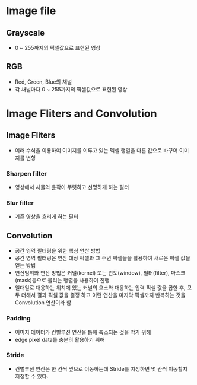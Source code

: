 # Image file
## Grayscale
* 0 ~ 255까지의 픽셀값으로 표현된 영상
## RGB
* Red, Green, Blue의 채널
* 각 채널마다 0 ~ 255까지의 픽셀값으로 표현된 영상

# Image Fliters and Convolution
## Image Fliters
* 여러 수식을 이용하여 이미지를 이루고 있는 펙셀 행렬을 다른 값으로 바꾸어 이미지를 변형
### Sharpen filter
* 영상에서 사물의 윤곽이 뚜렷하고 선명하게 하는 필터
### Blur filter
* 기존 영상을 흐리게 하는 필터

## Convolution
* 공간 영역 필터링을 위한 핵심 연산 방법
* 공간 영역 필터링은 연산 대상 픽셀과 그 주변 픽셀들을 활용하여 새로운 픽셀 값을 얻는 방법
* 연산범위와 연산 방법은 커널(kernel) 또는 윈도(window), 필터(filter), 마스크(mask)등으로 불리는 행렬을 사용하여 진행
* 일대일로 대응하는 위치에 있는 커널의 요소와 대응하는 입력 픽셀 값을 곱한 후, 모두 더해서 결과 픽셀 값을 결정 하고 이런 연산을 마지막 픽셀까지 반복하는 것을 Convolution 연산이라 함
### Padding
* 이미지 데이터가 컨벌루션 연산을 통해 축소되는 것을 막기 위해
* edge pixel data를 충분히 활용하기 위해
### Stride
* 컨벌루션 연산은 한 칸씩 옆으로 이동하는데 Stride를 지정하면 몇 칸씩 이동할지 지정할 수 있다.
